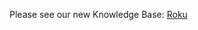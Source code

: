 Please see our new Knowledge Base: [Roku](https://support.emby.media/support/solutions/articles/44001161839-roku)